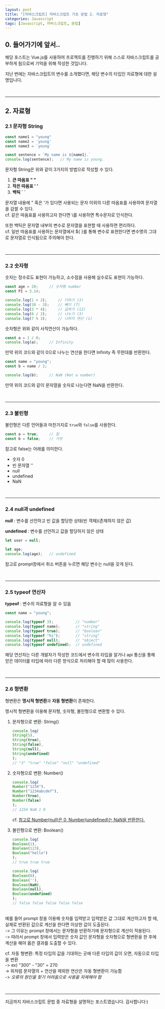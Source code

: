 ```yaml
---
layout: post
title: "[자바스크립트] 자바스크립트 기초 문법 2. 자료형"
categories: Javascript
tags: [Javascript, 자바스크립트, 문법]
---
```


## 0. 들어가기에 앞서..
해당 포스트는 Vue.js를 사용하여 프로젝트를 진행하기 위해 스스로 자바스크립트를 공부하게 됨으로써 기억을 위해 작성한 것입니다.

지난 번에는 자바스크립트의 변수를 소개했다면, 해당 변수의 타입인 자료형에 대한 설명입니다.

<br/>
<hr/>

## 2. 자료형

### 2.1 문자형 String

```javascript
const name1 = "young"
const name2 = 'young'
const name3 = `young`

const sentence = `My name is ${name1}.`
console.log(sentence);   // My name is young.
```
문자형 String은 위와 같이 3가지의 방법으로 작성할 수 있다.

1. <b>큰 따옴표 " "</b>
2. <b>작은 따옴표 ' ' </b>
3. <b>백틱 &#96; &#96; </b>

문자열 내용에 " 혹은 '가 있다면 사용되는 문자 이외의 다른 따옴표를 사용하여 문자열을 감쌀 수 있다.<br/>
cf. 같은 따옴표를 사용하고자 한다면 \를 사용하면 특수문자로 인식한다.

또한 백틱은 문자열 내부의 변수로 문자열을 표현할 때 사용하면 편리하다. <br/>
cf. 일반 따옴표를 사용하는 문자열에서 ${ }를 통해 변수로 표현한다면 변수명의 그대로 문자열로 인식됨으로 주의해야 한다.

<br/>
<hr/>

### 2.2 숫자형
숫자는 정수로도 표현이 가능하고, 소수점을 사용해 실수로도 표현이 가능하다.

```javascript
const age = 20;     // 숫자형 number
const PI = 3.14;

console.log(1 + 2);     // 더하기 (3)
console.log(10 - 3);    // 빼기 (7)
console.log(3 * 4);     // 곱하기 (12)
console.log(6 / 2);     // 나누기 (3)
console.log(7 % 3);     // 나머지 연산 (1)
```

숫자형은 위와 같이 사칙연산이 가능하다.

```javascript
const a = 1 / 0;
console.log(a);     // Infinity
```
만약 위의 코드와 같이 0으로 나누는 연산을 한다면 Infinity 즉 무한대를 반환한다.

```javascript
const name = "young";
const b = name / 2;

console.log(b);     // NaN (Not a number)
```
만약 위의 코드와 같이 문자열을 숫자로 나눈다면 NaN을 반환한다.

<br/>
<hr/>

### 2.3 불린형
불린형은 다른 언어들과 마찬가지로 `true`와 `false`를 사용한다.

```javascript
const a = true;     // 참
const b = false;    // 거짓
```

참고로 false는 아래를 의미한다.
- 숫자 0
- 빈 문자열 ''
- null
- undefined
- NaN

<br/>
<hr/>

### 2.4 null과 undefined
<b>null</b> : 변수를 선언하고 빈 값을 할당한 상태(빈 객체)(존재하지 않은 값)

<b>undefined</b> : 변수를 선언하고 값을 할당하지 않은 상태

```javascript
let user = null;

let age;
console.log(age);   // undefined
```

참고로 prompt창에서 취소 버튼을 누르면 해당 변수는 null을 갖게 된다.

<br/>
<hr/>

### 2.5 typeof 연산자
<b>typeof</b> : 변수의 자료형을 알 수 있음

```javascript
const name = "young";

console.log(typeof 3);          // "number"
console.log(typeof name);       // "string"
console.log(typeof true);       // "boolean"
console.log(typeof "hi");       // "string"
console.log(typeof null);       // "object"
console.log(typeof undefined);  // undefined
```

해당 연산자는 다른 개발자가 작성한 코드에서 변수의 타입을 알거나 api 통신을 통해 얻은 데이터를 타입에 따라 다른 방식으로 처리해야 할 때 많이 사용한다.

<br/>
<hr/>

### 2.6 형변환
형변환은 <b>명시적 형변환</b>과 <b>자동 형변환</b>이 존재한다.

명시적 형변환을 이용해 문자형, 숫자형, 불린형으로 변환할 수 있다.

1. 문자형으로 변환: String() <br/>

    ```javascript
    console.log(
    String(5),
    String(true),
    String(false),
    String(null),
    String(undefined)
    );
    // "3" "true" "false" "null" "undefined"
    ```
2. 숫자형으로 변환: Number() <br/>

    ```javascript
    console.log(
    Number("1234"),
    Number("1234abcdef"),
    Number(true),
    Number(false)
    );
    // 1234 NaN 1 0
    ```
    cf. <u>참고로 Number(null)은 0, Number(undefined)는 NaN을 반환한다.</u>
3. 불린형으로 변환: Boolean() <br/>

    ```javascript
    console.log(
    Boolean(1),
    Boolean(123),
    Boolean("hello")
    );
    // true true true
    
    console.log(
    Boolean(0),
    Boolean(''),
    Boolean(NaN),
    Boolean(null),
    Boolean(undefined)
    );
    // false false false false false
    ```

<br/>
예를 들어 prompt 창을 이용해 숫자를 입력받고 입력받은 값 그대로 계산하고자 할 때, 실제로 반환된 값으로 계산을 한다면 이상한 값이 도출된다.<br/>
-> 그 이유는 prompt 창에서는 문자형을 반환하기에 문자형으로 계산이 적용된다. <br/>
-> 따라서 prompt 창에서 입력받은 숫자 값인 문자형을 숫자형으로 형변환을 한 후에 계산을 해야 옳은 결과를 도출할 수 있다.

cf. 자동 형변환: 특정 타입의 값을 기대하는 곳에 다른 타입의 값이 오면, 자동으로 타입을 변환<br/>
-> ex) "300" - "30" = 270 <br/>
-> 위처럼 문자열의 + 연산을 제외한 연산은 자동 형변환이 가능함 <br/>
-> <i>오류의 원인을 찾기 어려움으로 사용을 자제해야 함</i>

<br/>
<hr/>

지금까지 자바스크립트 문법 중 자료형을 설명하는 포스트였습니다. 감사합니다:)
